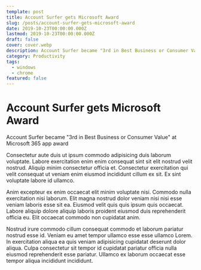 ```yaml
---
template: post
title: Account Surfer gets Microsoft Award
slug: /posts/account-surfer-gets-microsoft-award
date: 2019-10-23T00:00:00.000Z
lastmod: 2019-10-23T00:00:00.000Z
draft: false
cover: cover.webp
description: Account Surfer became "3rd in Best Business or Consumer Value" at Microsoft 365 app award
category: Productivity
tags: 
  - windows
  - chrome
featured: false
---
```


# Account Surfer gets Microsoft Award

Account Surfer became "3rd in Best Business or Consumer Value" at Microsoft 365 app award

Consectetur aute duis ut ipsum commodo adipisicing duis laborum voluptate. Labore exercitation enim enim consequat sint sit elit nostrud velit nostrud. Aliquip minim consectetur officia et. Consectetur exercitation qui velit consequat ut veniam enim eiusmod incididunt cillum ex sit. Ex sint voluptate labore id ullamco.

Anim excepteur ex enim occaecat elit minim voluptate nisi. Commodo nulla exercitation nisi laborum. Elit magna nostrud dolor veniam nisi nisi esse veniam laboris esse sit ea. Eiusmod velit quis quis ipsum quis occaecat. Labore aliquip dolore aliquip laboris proident eiusmod duis reprehenderit officia eu. Elit occaecat commodo non cupidatat anim.

Nostrud irure commodo cillum consequat commodo et laborum pariatur nostrud esse id. Veniam eu amet tempor ullamco esse esse ullamco Lorem. In exercitation aliqua ea quis veniam adipisicing cupidatat deserunt dolor aliqua. Culpa consectetur sit tempor id cupidatat pariatur officia nulla eiusmod reprehenderit esse pariatur. Ullamco ex laborum occaecat esse tempor aliqua incididunt incididunt.
